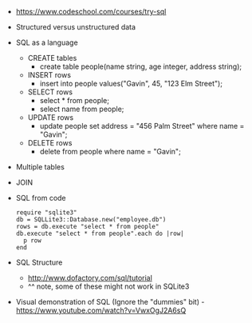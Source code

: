 - https://www.codeschool.com/courses/try-sql


- Structured versus unstructured data
- SQL as a language
  - CREATE tables
    - create table people(name string, age integer, address string);
  - INSERT rows
    - insert into people values("Gavin", 45, "123 Elm Street");
  - SELECT rows
    - select * from people;
    - select name from people;
  - UPDATE rows
    - update people set address = "456 Palm Street" where name = "Gavin";
  - DELETE rows
    - delete from people where name = "Gavin";
- Multiple tables
- JOIN

- SQL from code
  ```
  require "sqlite3"
  db = SQLLite3::Database.new("employee.db")
  rows = db.execute "select * from people"
  db.execute "select * from people".each do |row|
    p row
  end
  ```

- SQL Structure
  - http://www.dofactory.com/sql/tutorial
  - ^^ note, some of these might not work in SQLite3

- Visual demonstration of SQL (Ignore the "dummies" bit) - https://www.youtube.com/watch?v=VwxOgJ2A6sQ
